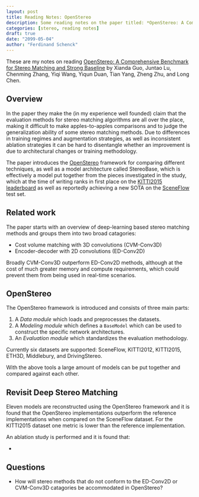```yaml
---
layout: post
title: Reading Notes: OpenStereo
description: Some reading notes on the paper titled: *OpenStereo: A Comprehensive Benchmark for Stereo Matching and Strong Baseline*
categories: [stereo, reading notes]
draft: true
date: "2099-05-04"
author: "Ferdinand Schenck"
---
```


These are my notes on reading [OpenStereo: A Comprehensive Benchmark for
Stereo Matching and Strong Baseline](https://arxiv.org/abs/2312.00343) by Xianda Guo, Juntao Lu, Chenming Zhang, Yiqi Wang, Yiqun Duan, Tian Yang, Zheng Zhu, and Long Chen.


## Overview

In the paper they make the (in my experience well founded) claim that the evaluation methods for stereo matching algorithms are all over the place, making it difficult to make apples-to-apples comparisons and to judge the generalization ability of some stereo matching methods. Due to differences in training regimes and augmentation strategies, as well as inconsistent ablation strategies it can be hard to disentangle whether an improvement is due to architectural changes or training methodology.  

The paper introduces the [OpenStereo](https://github.com/XiandaGuo/OpenStereo) framework for comparing different techniques, as well as a model architecture called StereoBase, which is effectively a model put together from the pieces investigated in the study, which at the time of writing ranks in first place on the [KITTI2015 leaderboard](https://www.cvlibs.net/datasets/kitti/eval_scene_flow.php?benchmark=stereo) as well as reportedly achieving a new SOTA on the [SceneFlow](https://lmb.informatik.uni-freiburg.de/resources/datasets/SceneFlowDatasets.en.html) test set. 

## Related work

The paper starts with an overview of deep-learning based stereo matching methods and groups them into two broad catagories: 
* Cost volume matching with 3D convolutions (CVM-Conv3D)
* Encoder-decoder with 2D convolutions (ED-Conv2D)

Broadly CVM-Conv3D outperform ED-Conv2D methods, although at the cost of much greater memory and compute requirements, which could prevent them from being used in real-time scenarios. 

## OpenStereo

The OpenStereo framework is introduced and consists of three main parts: 
1. A *Data module* which loads and preprocesses the datasets.
2. A *Modeling module* which defines a `BaseModel` which can be used to construct the specific network architectures. 
3. An *Evaluation module* which standardizes the evaluation methodology. 


Currently six datasets are supported: SceneFlow, KITTI2012, KITTI2015, ETH3D, Middlebury, and DrivingStereo. 

With the above tools a large amount of models can be put together and compared against each other. 

## Revisit Deep Stereo Matching

Eleven models are reconstructed using the OpenStereo framework and it is found that the OpenStereo implementations outperform the reference implementations when compared on the SceneFlow dataset. For the KITTI2015 dataset one metric is lower than the reference implementation.   


An ablation study is performed and it is found that: 

* 


## Questions

* How will stereo methods that do not conform to the ED-Conv2D or CVM-Conv3D catagories be accommodated in OpenStereo? 